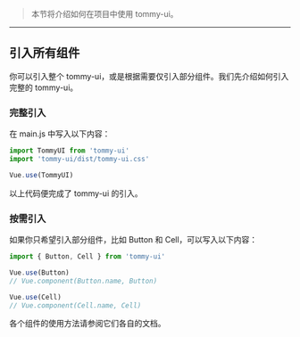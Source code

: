 > 本节将介绍如何在项目中使用 tommy-ui。

-----------

## 引入所有组件

你可以引入整个 tommy-ui，或是根据需要仅引入部分组件。我们先介绍如何引入完整的 tommy-ui。

### 完整引入

在 main.js 中写入以下内容：

```javascript
import TommyUI from 'tommy-ui'
import 'tommy-ui/dist/tommy-ui.css'

Vue.use(TommyUI)
```

以上代码便完成了 tommy-ui 的引入。

### 按需引入

如果你只希望引入部分组件，比如 Button 和 Cell，可以写入以下内容：

```javascript
import { Button, Cell } from 'tommy-ui'

Vue.use(Button)
// Vue.component(Button.name, Button)

Vue.use(Cell)
// Vue.component(Cell.name, Cell)
```

各个组件的使用方法请参阅它们各自的文档。
